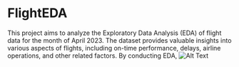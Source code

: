# FlightEDA
This project aims to analyze the Exploratory Data Analysis (EDA) of flight data for the month of April 2023. The dataset provides valuable insights into various aspects of flights, including on-time performance, delays, airline operations, and other related factors. By conducting EDA,
![Alt Text](https://github.com/okazaki0/FlightEDA/blob/main/GifPre.gif)

